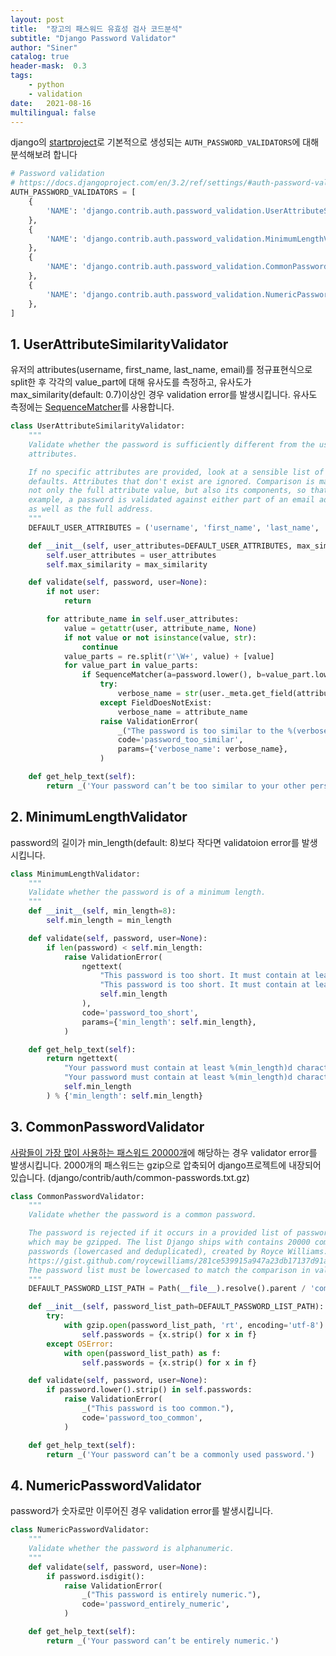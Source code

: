 ```yaml
---
layout: post
title:  "장고의 패스워드 유효성 검사 코드분석"
subtitle: "Django Password Validator"
author: "Siner"
catalog: true
header-mask:  0.3
tags:
    - python
    - validation
date:   2021-08-16
multilingual: false
---
```


django의 [startproject](https://docs.djangoproject.com/en/3.2/ref/django-admin/#django-admin-startproject)로 기본적으로 생성되는 `AUTH_PASSWORD_VALIDATORS`에 대해 분석해보려 합니다

```python
# Password validation
# https://docs.djangoproject.com/en/3.2/ref/settings/#auth-password-validators
AUTH_PASSWORD_VALIDATORS = [
    {
        'NAME': 'django.contrib.auth.password_validation.UserAttributeSimilarityValidator',
    },
    {
        'NAME': 'django.contrib.auth.password_validation.MinimumLengthValidator',
    },
    {
        'NAME': 'django.contrib.auth.password_validation.CommonPasswordValidator',
    },
    {
        'NAME': 'django.contrib.auth.password_validation.NumericPasswordValidator',
    },
]
```

## 1. UserAttributeSimilarityValidator

유저의 attributes(username, first_name, last_name, email)를 정규표현식으로 split한 후 각각의 value_part에 대해 유사도를 측정하고, 유사도가 max_similarity(default: 0.7)이상인 경우 validation error를 발생시킵니다. 유사도 측정에는 [SequenceMatcher](https://docs.python.org/ko/3/library/difflib.html#difflib.SequenceMatcher.quick_ratio)를 사용합니다.

```python
class UserAttributeSimilarityValidator:
    """
    Validate whether the password is sufficiently different from the user's
    attributes.

    If no specific attributes are provided, look at a sensible list of
    defaults. Attributes that don't exist are ignored. Comparison is made to
    not only the full attribute value, but also its components, so that, for
    example, a password is validated against either part of an email address,
    as well as the full address.
    """
    DEFAULT_USER_ATTRIBUTES = ('username', 'first_name', 'last_name', 'email')

    def __init__(self, user_attributes=DEFAULT_USER_ATTRIBUTES, max_similarity=0.7):
        self.user_attributes = user_attributes
        self.max_similarity = max_similarity

    def validate(self, password, user=None):
        if not user:
            return

        for attribute_name in self.user_attributes:
            value = getattr(user, attribute_name, None)
            if not value or not isinstance(value, str):
                continue
            value_parts = re.split(r'\W+', value) + [value]
            for value_part in value_parts:
                if SequenceMatcher(a=password.lower(), b=value_part.lower()).quick_ratio() >= self.max_similarity:
                    try:
                        verbose_name = str(user._meta.get_field(attribute_name).verbose_name)
                    except FieldDoesNotExist:
                        verbose_name = attribute_name
                    raise ValidationError(
                        _("The password is too similar to the %(verbose_name)s."),
                        code='password_too_similar',
                        params={'verbose_name': verbose_name},
                    )

    def get_help_text(self):
        return _('Your password can’t be too similar to your other personal information.')
```

## 2. MinimumLengthValidator

password의 길이가 min_length(default: 8)보다 작다면 validatoion error를 발생시킵니다.

```python
class MinimumLengthValidator:
    """
    Validate whether the password is of a minimum length.
    """
    def __init__(self, min_length=8):
        self.min_length = min_length

    def validate(self, password, user=None):
        if len(password) < self.min_length:
            raise ValidationError(
                ngettext(
                    "This password is too short. It must contain at least %(min_length)d character.",
                    "This password is too short. It must contain at least %(min_length)d characters.",
                    self.min_length
                ),
                code='password_too_short',
                params={'min_length': self.min_length},
            )

    def get_help_text(self):
        return ngettext(
            "Your password must contain at least %(min_length)d character.",
            "Your password must contain at least %(min_length)d characters.",
            self.min_length
        ) % {'min_length': self.min_length}
```

## 3. CommonPasswordValidator

[사람들이 가장 많이 사용하는 패스워드 20000개](https://gist.github.com/roycewilliams/281ce539915a947a23db17137d91aeb7)에 해당하는 경우 validator error를 발생시킵니다. 2000개의 패스워드는 gzip으로 압축되어 django프로젝트에 내장되어있습니다. (django/contrib/auth/common-passwords.txt.gz)

```python
class CommonPasswordValidator:
    """
    Validate whether the password is a common password.

    The password is rejected if it occurs in a provided list of passwords,
    which may be gzipped. The list Django ships with contains 20000 common
    passwords (lowercased and deduplicated), created by Royce Williams:
    https://gist.github.com/roycewilliams/281ce539915a947a23db17137d91aeb7
    The password list must be lowercased to match the comparison in validate().
    """
    DEFAULT_PASSWORD_LIST_PATH = Path(__file__).resolve().parent / 'common-passwords.txt.gz'

    def __init__(self, password_list_path=DEFAULT_PASSWORD_LIST_PATH):
        try:
            with gzip.open(password_list_path, 'rt', encoding='utf-8') as f:
                self.passwords = {x.strip() for x in f}
        except OSError:
            with open(password_list_path) as f:
                self.passwords = {x.strip() for x in f}

    def validate(self, password, user=None):
        if password.lower().strip() in self.passwords:
            raise ValidationError(
                _("This password is too common."),
                code='password_too_common',
            )

    def get_help_text(self):
        return _('Your password can’t be a commonly used password.')
```

## 4. NumericPasswordValidator

password가 숫자로만 이루어진 경우 validation error를 발생시킵니다.

```python
class NumericPasswordValidator:
    """
    Validate whether the password is alphanumeric.
    """
    def validate(self, password, user=None):
        if password.isdigit():
            raise ValidationError(
                _("This password is entirely numeric."),
                code='password_entirely_numeric',
            )

    def get_help_text(self):
        return _('Your password can’t be entirely numeric.')
```
